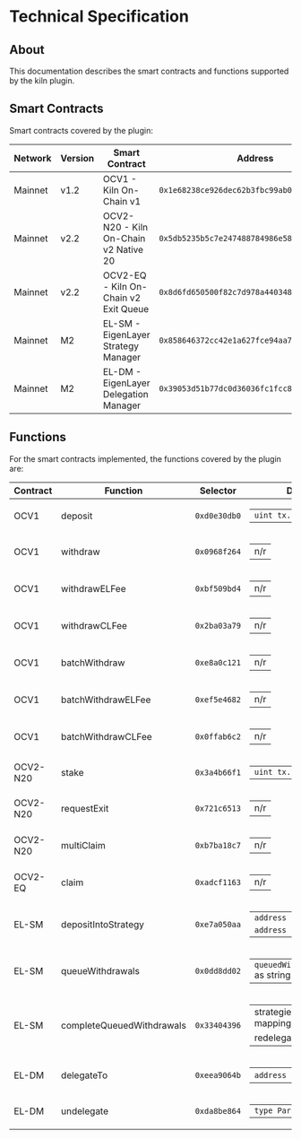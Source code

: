 # Technical Specification

## About

This documentation describes the smart contracts and functions supported by the kiln plugin.

## Smart Contracts

Smart contracts covered by the plugin:

| Network | Version | Smart Contract                        | Address                                      |
| ------- | ------- | ------------------------------------- | -------------------------------------------- |
| Mainnet | v1.2    | OCV1 - Kiln On-Chain v1               | `0x1e68238ce926dec62b3fbc99ab06eb1d85ce0270` |
| Mainnet | v2.2    | OCV2-N20 - Kiln On-Chain v2 Native 20 | `0x5db5235b5c7e247488784986e58019fffd98fda4` |
| Mainnet | v2.2    | OCV2-EQ - Kiln On-Chain v2 Exit Queue | `0x8d6fd650500f82c7d978a440348e5a9b886943bf` |
| Mainnet | M2      | EL-SM - EigenLayer Strategy Manager   | `0x858646372cc42e1a627fce94aa7a7033e7cf075a` |
| Mainnet | M2      | EL-DM - EigenLayer Delegation Manager | `0x39053d51b77dc0d36036fc1fcc8cb819df8ef37a` |

## Functions

For the smart contracts implemented, the functions covered by the plugin are:

| Contract | Function                  | Selector     | Displayed Parameters                                                                                                                                |
| -------- | ------------------------- | ------------ | --------------------------------------------------------------------------------------------------------------------------------------------------- |
| OCV1     | deposit                   | `0xd0e30db0` | <table><tbody> <tr><td><code>uint tx.value</code></td></tr> </tbody></table>                                                                        |
| OCV1     | withdraw                  | `0x0968f264` | <table><tbody> <tr><td>n/r</td></tr> </tbody></table>                                                                                               |
| OCV1     | withdrawELFee             | `0xbf509bd4` | <table><tbody> <tr><td>n/r</td></tr> </tbody></table>                                                                                               |
| OCV1     | withdrawCLFee             | `0x2ba03a79` | <table><tbody> <tr><td>n/r</td></tr> </tbody></table>                                                                                               |
| OCV1     | batchWithdraw             | `0xe8a0c121` | <table><tbody> <tr><td>n/r</td></tr> </tbody></table>                                                                                               |
| OCV1     | batchWithdrawELFee        | `0xef5e4682` | <table><tbody> <tr><td>n/r</td></tr> </tbody></table>                                                                                               |
| OCV1     | batchWithdrawCLFee        | `0x0ffab6c2` | <table><tbody> <tr><td>n/r</td></tr> </tbody></table>                                                                                               |
| OCV2-N20 | stake                     | `0x3a4b66f1` | <table><tbody> <tr><td><code>uint tx.value</code></td></tr> </tbody></table>                                                                        |
| OCV2-N20 | requestExit               | `0x721c6513` | <table><tbody> <tr><td>n/r</td></tr> </tbody></table>                                                                                               |
| OCV2-N20 | multiClaim                | `0xb7ba18c7` | <table><tbody> <tr><td>n/r</td></tr> </tbody></table>                                                                                               |
| OCV2-EQ  | claim                     | `0xadcf1163` | <table><tbody> <tr><td>n/r</td></tr> </tbody></table>                                                                                               |
| EL-SM    | depositIntoStrategy       | `0xe7a050aa` | <table><tbody> <tr><td><code>address strategy</code></td></tr> <tr><td><code>address ERC20</code></td></tr></tbody></table>                         |
| EL-SM    | queueWithdrawals          | `0x0dd8dd02` | <table><tbody> <tr><td><code>queuedWithdrawalParams.strategies[]</code> as string using an internal mapping</td></tr> </tbody></table>              |
| EL-SM    | completeQueuedWithdrawals | `0x33404396` | <table><tbody> <tr><td>strategies as string using an internal mapping</td></tr> <tr><td>redelegated or withdrawal action</tr></td> </tbody></table> |
| EL-DM    | delegateTo                | `0xeea9064b` | <table><tbody> <tr><td><code>address operator</code> or <code>"KILN"</code></td></tr> </tbody></table>                                              |
| EL-DM    | undelegate                | `0xda8be864` | <table><tbody> <tr><td><code>type ParameterName</code></td></tr> </tbody></table>                                                                   |
